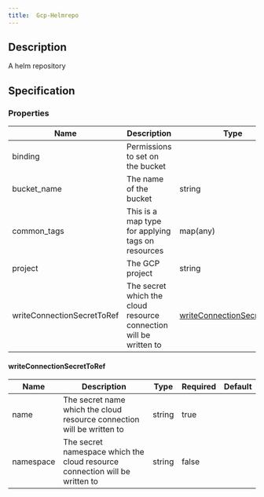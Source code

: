 ```yaml
---
title:  Gcp-Helmrepo
---
```


## Description

A helm repository

## Specification


### Properties

 Name | Description | Type | Required | Default 
 ------------ | ------------- | ------------- | ------------- | ------------- 
 binding | Permissions to set on the bucket |  | true |  
 bucket_name | The name of the bucket | string | true |  
 common_tags | This is a map type for applying tags on resources | map(any) | true |  
 project | The GCP project | string | true |  
 writeConnectionSecretToRef | The secret which the cloud resource connection will be written to | [writeConnectionSecretToRef](#writeConnectionSecretToRef) | false |  


#### writeConnectionSecretToRef

 Name | Description | Type | Required | Default 
 ------------ | ------------- | ------------- | ------------- | ------------- 
 name | The secret name which the cloud resource connection will be written to | string | true |  
 namespace | The secret namespace which the cloud resource connection will be written to | string | false |  
